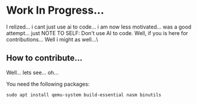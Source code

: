 # Work In Progress...

I relized... i cant just use ai to code... i am now less motivated... was a good attempt... just NOTE TO SELF: Don't use AI to code. Well, if you is here for contributions... Well i might as well...\

## How to contribute...

Well... lets see... oh... 

You need the following packages:
```shell
sudo apt install qemu-system build-essential nasm binutils

```